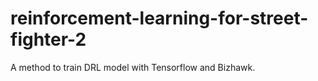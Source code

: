 # reinforcement-learning-for-street-fighter-2
A method to train DRL model with Tensorflow and Bizhawk.
